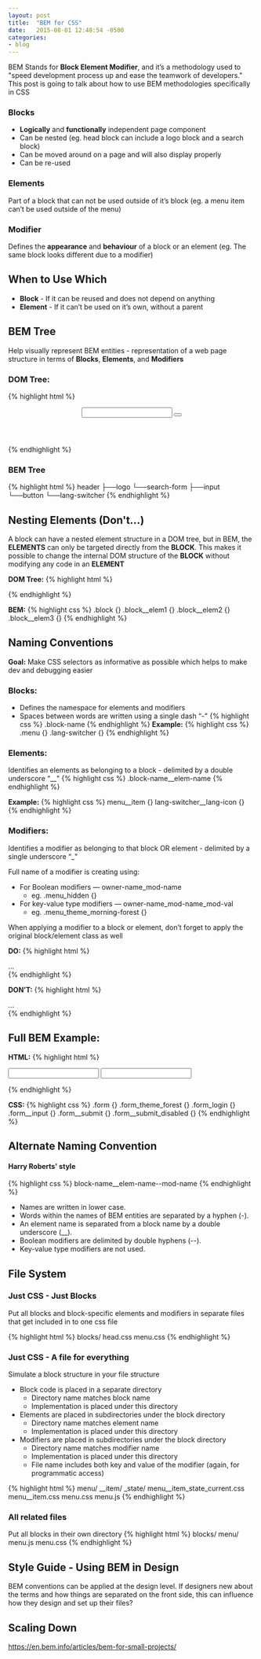 ```yaml
---
layout: post
title:  "BEM for CSS"
date:   2015-08-01 12:48:54 -0500
categories:
- blog
---
```


BEM Stands for **Block Element Modifier**, and it’s a methodology used to "speed development process up and ease the teamwork of developers." This post is going to talk about how to use BEM methodologies specifically in CSS

### Blocks

* **Logically** and **functionally** independent page component
* Can be nested (eg. head block can include a logo block and a search block)
* Can be moved around on a page and will also display properly
* Can be re-used

### Elements
Part of a block that can not be used outside of it’s block (eg. a menu item can’t be used outside of the menu)

### Modifier
Defines the **appearance** and **behaviour** of a block or an element (eg. The same block looks different due to a modifier)


## When to Use Which
* **Block** - If it can be reused and does not depend on anything
* **Element** - If it can’t be used on it’s own, without a parent





## BEM Tree
Help visually represent BEM entities - representation of a web page structure in terms of **Blocks**, **Elements**, and **Modifiers**

### DOM Tree:
{% highlight html %}
<header class="header">
    <img class="logo">
    <form class="search-form">
        <input type="input">
        <button type="button"></button>
    </form>
    <div class="lang-switcher">
    </div>
</header>
{% endhighlight %}

### BEM Tree
{% highlight html %}
header
  ├──logo
  └──search-form
    ├──input
    └──button
  └──lang-switcher
{% endhighlight %}




## Nesting Elements (Don't...)
A block can have a nested element structure in a DOM tree, but in BEM, the **ELEMENTS** can only be targeted directly from the **BLOCK**. This makes it possible to change the internal DOM structure of the **BLOCK** without modifying any code in an **ELEMENT**

**DOM Tree:**
{% highlight html %}
<div class="block">
    <div class="block__elem1">
        <div class="block__elem2">
            <div class="block__elem3"></div>
        </div>
    </div>
</div>
{% endhighlight %}

**BEM:**
{% highlight css %}
.block {}
.block__elem1 {}
.block__elem2 {}
.block__elem3 {}
{% endhighlight %}



## Naming Conventions

**Goal:** Make CSS selectors as informative as possible which helps to make dev and debugging easier

### Blocks:
* Defines the namespace for elements and modifiers
* Spaces between words are written using a single dash “-"
{% highlight css %}
.block-name
{% endhighlight %}
**Example:**
{% highlight css %}
.menu {}
.lang-switcher {}
{% endhighlight %}

### Elements:
Identifies an elements as belonging to a block - delimited by a double underscore “__"
{% highlight css %}
.block-name__elem-name
{% endhighlight %}

**Example:**
{% highlight css %}
menu__item {}
lang-switcher__lang-icon {}
{% endhighlight %}

### Modifiers:
Identifies a modifier as belonging to that block OR element - delimited by a single underscore “_"

Full name of a modifier is creating using:
* For Boolean modifiers — owner-name_mod-name
  * eg. .menu_hidden {}
* For key-value type modifiers — owner-name_mod-name_mod-val
  * eg. .menu_theme_morning-forest {}

When applying a modifier to a block or element, don’t forget to apply the original block/element class as well

**DO:**
{% highlight html %}
<div class="menu menu_hidden">...</div>
{% endhighlight %}

**DON’T:**
{% highlight html %}
<div class="menu_hidden">...</div>
{% endhighlight %}

## Full BEM Example:

**HTML:**
{% highlight html %}
<form class="form form_login form_theme_forest">
    <input class="form__input">
    <input class="form__submit form__submit_disabled">
</form>
{% endhighlight %}

**CSS:**
{% highlight css %}
.form {}
.form_theme_forest {}
.form_login {}
.form__input {}
.form__submit {}
.form__submit_disabled {}
{% endhighlight %}

## Alternate Naming Convention

#### Harry Roberts' style

{% highlight css %}
block-name__elem-name--mod-name
{% endhighlight %}

* Names are written in lower case.
* Words within the names of BEM entities are separated by a hyphen (-).
* An element name is separated from a block name by a double underscore (__).
* Boolean modifiers are delimited by double hyphens (--).
* Key-value type modifiers are not used.




## File System

### Just CSS - Just Blocks
Put all blocks and block-specific elements and modifiers in separate files that get included in to one css file

{% highlight html %}
blocks/
   head.css
  menu.css
{% endhighlight %}

### Just CSS - A file for everything
Simulate a block structure in your file structure

* Block code is placed in a separate directory
  * Directory name matches block name
  * Implementation is placed under this directory
* Elements are placed in subdirectories under the block directory
  * Directory name matches element name
  * Implementation is placed under this directory
* Modifiers are placed in subdirectories under the block directory
  * Directory name matches modifier name
  * Implementation is placed under this directory
  * File name includes both key and value of the modifier (again, for programmatic access)

{% highlight html %}
menu/
   __item/
      _state/
         menu__item_state_current.css
      menu__item.css
   menu.css
   menu.js
{% endhighlight %}

### All related files
Put all blocks in their own directory
{% highlight html %}
blocks/
   menu/
      menu.js
      menu.css
{% endhighlight %}



## Style Guide - Using BEM in Design
BEM conventions can be applied at the design level. If designers new about the terms and how things are separated on the front side, this can influence how they design and set up their files?

## Scaling Down
https://en.bem.info/articles/bem-for-small-projects/